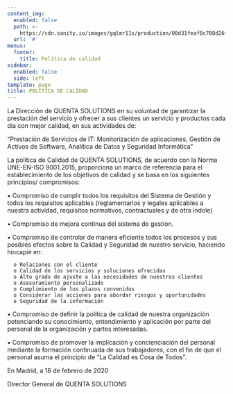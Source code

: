 ```yaml
---
content_img:
  enabled: false
  path: >-
    https://cdn.sanity.io/images/gqlmr11x/production/00d31feaf0c708d26f5bb7a2921b0374b503f8dc-1248x600.jpg
  url: '#'
menus:
  footer:
    title: Política de calidad
sidebar:
  enabled: false
  side: left
template: page
title: POLÍTICA DE CALIDAD
---
```

La Dirección de QUENTA SOLUTIONS en su voluntad de garantizar la prestación del servicio y ofrecer a sus clientes un servicio y productos cada día con mejor calidad, en sus actividades de:

“Prestación de Servicios de IT: Monitorización de aplicaciones, Gestión de Activos
de Software, Analítica de Datos y Seguridad Informática”

La política de Calidad de QUENTA SOLUTIONS, de acuerdo con la Norma UNE-EN-ISO 9001.2015, proporciona un marco de referencia para el establecimiento de los objetivos de calidad y se basa en los siguientes principios/ compromisos:

▪ Compromiso de cumplir todos los requisitos del Sistema de Gestión y todos los requisitos aplicables (reglamentarios y legales aplicables a nuestra actividad, requisitos normativos, contractuales y de otra índole)

▪ Compromiso de mejora continua del sistema de gestión.

▪ Compromiso de controlar de manera eficiente todos los procesos y sus posibles efectos sobre la Calidad y Seguridad de nuestro servicio, haciendo hincapié en:

      o Relaciones con el cliente
      o Calidad de los servicios y soluciones ofrecidas
      o Alto grado de ajuste a las necesidades de nuestros clientes
      o Asesoramiento personalizado
      o Cumplimiento de los plazos convenidos
      o Considerar las acciones para abordar riesgos y oportunidades
      o Seguridad de la información

▪ Compromiso de definir la política de calidad de nuestra organización potenciando su
conocimiento, entendimiento y aplicación por parte del personal de la organización y partes interesadas.

▪ Compromiso de promover la implicación y concienciación del personal mediante la formación continuada de sus trabajadores, con el fin de que el personal asuma el principio de “La Calidad es Cosa de Todos”.

En Madrid, a 18 de febrero de 2020

Director General de QUENTA SOLUTIONS
